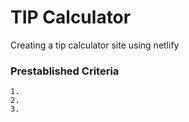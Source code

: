 # TIP Calculator


Creating a tip calculator site using netlify

### Prestablished Criteria 
    1.
    2.
    3.